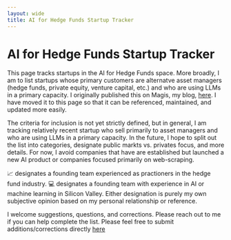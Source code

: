 ```yaml
---
layout: wide
title: AI for Hedge Funds Startup Tracker
---
```


# AI for Hedge Funds Startup Tracker

This page tracks startups in the AI for Hedge Funds space. More broadly, I am to list startups whose primary customers are alternatve asset managers (hedge funds, private equity, venture capital, etc.) and who are using LLMs in a primary capacity. I originally published this on Magis, my blog, [here](https://magis.substack.com/p/genai-for-hedge-funds-startups). I have moved it to this page so that it can be referenced, maintained, and updated more easily.

The criteria for inclusion is not yet strictly defined, but in general, I am tracking relatively recent startup who sell primarily to asset managers and who are using LLMs in a primary capacity. In the future, I hope to split out the list into categories, designate public markts vs. privates focus, and more details. For now, I avoid companies that have are established but launched a new AI product or companies focused primarily on web-scraping.  

📈 designates a founding team experienced as practioners in the hedge fund industry. 💻 designates a founding team with experience in AI or machine learning in Silicon Valley. Either designation is purely my own subjective opinion based on my personal relationship or reference.

I welcome suggestions, questions, and corrections. Please reach out to me if you can help complete the list. Please feel free to submit additions/corrections directly [here](https://forms.gle/7xvmKY2EBwYtq3hx8)

<div style="min-height:3160px" id="datawrapper-vis-6OdWG"><script type="text/javascript" defer src="https://datawrapper.dwcdn.net/6OdWG/embed.js" charset="utf-8" data-target="#datawrapper-vis-6OdWG"></script><noscript><img src="https://datawrapper.dwcdn.net/6OdWG/full.png" alt="" /></noscript></div>